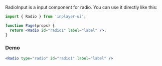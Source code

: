 RadioInput is a input component for radio. You can use it directly like this:

```jsx static
import { Radio } from 'inplayer-ui';

function Page(props) {
  return <Radio id="radio1" label="label" />;
}
```

### Demo

```jsx
<Radio type="radio" id="radio1" label="label" />
```

